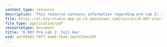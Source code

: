 ```yaml
---
content_type: resource
description: 'This resource contains information regarding pre-lab 2: coil gun.'
file: https://ol-ocw-studio-app-qa.s3.amazonaws.com/courses/6-007-electromagnetic-energy-from-motors-to-lasers-spring-2011/aaf4898270f74e60fbd41eef47eec50f_MIT6_007S11_lab2_pre.pdf
file_type: application/pdf
resourcetype: Document
title: '6.007 Pre-Lab 2: Coil Gun'
uid: aaf48982-70f7-4e60-fbd4-1eef47eec50f
---
```

